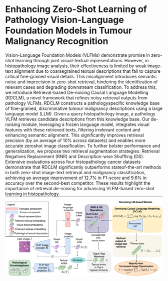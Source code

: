 # Enhancing Zero-Shot Learning of Pathology Vision-Language Foundation Models in Tumour Malignancy Recognition
Vision-Language Foundation Models (VLFMs) demonstrate promise in zero-shot learning through joint visual-textual representations. However, in histopathology image analysis, their effectiveness is limited by weak image-text alignment due to coarsegrained textual descriptions that fail to capture critical fine-grained visual details. This misalignment introduces semantic noise and imprecision in zero-shot retrieval, hindering the identification of relevant cases and degrading downstream classification. To address this, we introduce Retrieval-based De-noising Causal Language Modelling (RDCLM), a novel framework that refines noisy retrieval outputs from pathology VLFMs. RDCLM constructs a pathologyspecific knowledge base of fine-grained, discriminative tumour malignancy descriptions using a large language model (LLM). Given a query histopathology image, a pathology VLFM retrieves candidate descriptions from this knowledge base. Our de-noising module, leveraging a frozen language model, integrates visual features with these retrieved texts, filtering irrelevant content and enhancing semantic alignment. This significantly improves retrieval precision (by an average of 10% across datasets) and enables more accurate zeroshot image classification. To further bolster performance and generalization, we propose two retrieval augmentation strategies: Retrieval Negatives Replacement (RNR) and Description-wise Shuffling (DS). Extensive evaluations across four histopathology cancer datasets demonstrate that RDCLM significantly outperforms stateof-the-art methods in both zero-shot image-text retrieval and malignancy classification, achieving an average improvement of 12.7% in F1-score and 9.6% in accuracy over the second-best competitor. These results highlight the importance of retrieval de-noising for advancing VLFM-based zero-shot learning in histopathology.
![RDCLM_diagram](RDCLM_diagram.png)
<!-- <img src="RDCLM_diagram.jpg" alt="RDCLM_diagram" width="300" height="200"> -->